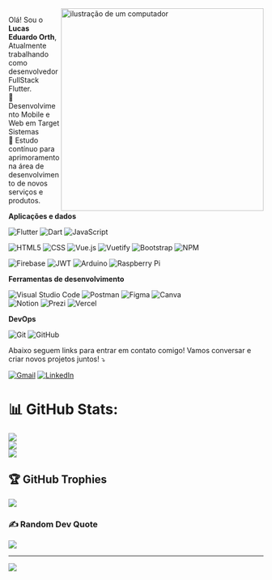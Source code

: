 <img src="https://raw.githubusercontent.com/MicaelliMedeiros/micaellimedeiros/master/image/computer-illustration.png" alt="ilustração de um computador" min-width="400px" max-width="400px" width="400px" align="right">

<p align="left"> 
  Olá! Sou o <strong>Lucas Eduardo Orth</strong>,
 <br>
  Atualmente trabalhando como desenvolvedor FullStack Flutter.<br>🤝 Desenvolvimento Mobile e Web em Target Sistemas<br>🌱 Estudo contínuo para aprimoramento na área de desenvolvimento de novos serviços e produtos.<br>
</p>

**Aplicações e dados**

![Flutter](https://img.shields.io/badge/-Flutter-333333?style=flat&logo=Flutter)
![Dart](https://img.shields.io/badge/dart-333333.svg?style=flat&logo=dart&logoColor=white) 
![JavaScript](https://img.shields.io/badge/-JavaScript-333333?style=flat&logo=javascript)

![HTML5](https://img.shields.io/badge/-HTML5-333333?style=flat&logo=HTML5)
![CSS](https://img.shields.io/badge/-CSS-333333?style=flat&logo=CSS3&logoColor=1572B6)
![Vue.js](https://img.shields.io/badge/vuejs-333333.svg?style=flat&logo=vuedotjs&logoColor=%234FC08D)
![Vuetify](https://img.shields.io/badge/Vuetify-333333?style=flat&logo=vuetify&logoColor=AEDDFF)
![Bootstrap](https://img.shields.io/badge/bootstrap-333333.svg?style=flat&logo=bootstrap&logoColor=white) 
![NPM](https://img.shields.io/badge/NPM-333333.svg?style=flat&logo=npm&logoColor=white) 

![Firebase](https://img.shields.io/badge/firebase-333333.svg?style=flat&logo=firebase) 
![JWT](https://img.shields.io/badge/JWT-black?style=flat&logo=JSON%20web%20tokens) 
![Arduino](https://img.shields.io/badge/-Arduino-333333?style=flat&logo=Arduino&logoColor=white) 
![Raspberry Pi](https://img.shields.io/badge/-RaspberryPi-333333?style=flat&logo=Raspberry-Pi) 

**Ferramentas de desenvolvimento**
<p align="left">

![Visual Studio Code](https://img.shields.io/badge/-Visual%20Studio%20Code-333333?style=flat&logo=visual-studio-code&logoColor=007ACC)
![Postman](https://img.shields.io/badge/-Postman-333333?style=flat&logo=postman)
![Figma](https://img.shields.io/badge/-Figma-333333?style=flat&logo=figma&logoColor=007ACC)
![Canva](https://img.shields.io/badge/Canva-333333.svg?style=flat&logo=Canva&logoColor=white) 	
![Notion](https://img.shields.io/badge/Notion-333333.svg?style=flat&logo=notion&logoColor=white)
![Prezi](https://img.shields.io/badge/Prezi-333333.svg?style=flat&logo=Prezi&logoColor=white) 
![Vercel](https://img.shields.io/badge/vercel-333333.svg?style=flat&logo=vercel&logoColor=white) 
</p>

**DevOps**

![Git](https://img.shields.io/badge/-Git-333333?style=flat&logo=git)
![GitHub](https://img.shields.io/badge/-GitHub-333333?style=flat&logo=github)
<!--![Docker](https://img.shields.io/badge/-Docker-333333?style=flat&logo=docker)-->



<!-- 
### Experiência de trabalho

Na visão geral abaixo você encontrará minha experiência de trabalho mais recente:

[<img align="left" height="94px" width="94px" alt="Warpnet" src="https://www.spacex.com/static/images/share.jpg"/>](https://www.spacex.com/)

**Software Engineer** \
[**SpaceX**](https://www.spacex.com/) • Full-time \
Linguagens & Tecnologias: `Python`, `Django`, `C++`, `JavaScript`, `GoLang`, `SaltStack`,\
Projetos em destaque: [Rocket](https://www.spacex.com/), [Marte](<https://pt.wikipedia.org/wiki/Marte_(planeta)>)
<br/>

[<img align="left" height="94px" width="94px" alt="Rocketseat" src="https://yt3.ggpht.com/ytc/AKedOLQkXnYChXAHOeBQLzwhk1_BHYgUXs6ITQOakoeNoQ=s900-c-k-c0x00ffffff-no-rj"/>](https://rocketseat.com.br/)

**Frot-end Developer (Jr)** \
[**Rocketseat**](https://rocketseat.com.br/) • Contract \
Linguagens & Tecnologias: `JavaScript`, `Node`, `React`\
Projetos em destaque: [Ignite](), [Bootcamp]()
<br/>

[<img align="left" height="94px" width="94px" alt="Nubank" src="https://nubank.com.br/images/nu-icon.png?v=2"/>](https://nubank.com.br/)

**Software Engineer** \
[**Nubank**](https://nubank.com.br/) • Contract \
Linguagens & Tecnologias: `React Native`, `Node`, `Swift`, `Kotlin`, `OpenShift` \
Projetos em destaque: [App](https://nubank.com.br/)
<br/>
<br/>

Por favor, encontre-me no [LinkedIn](https://www.linkedin.com/in/put-here-your-username/) para uma descrição mais detalhada da minha experiência de trabalho, educação e certificação.

-->

<p align="left">
  Abaixo seguem links para entrar em contato comigo! Vamos conversar e criar novos projetos juntos! ⤵️
</p>

<p align="left">
  <a href="#" title="Gmail">
  <img src="https://img.shields.io/badge/-Gmail-FF0000?style=flat-square&labelColor=FF0000&logo=gmail&logoColor=white&link=lukass.orth@gmail.com" alt="Gmail"/></a>

  <a href="#" title="LinkedIn">
  <img src="https://img.shields.io/badge/-Linkedin-0e76a8?style=flat-square&logo=Linkedin&logoColor=white&link=https://www.linkedin.com/in/lucas-eduardo-orth-0a207a7b/" alt="LinkedIn"/></a>
</p>



# 📊 GitHub Stats:
![](https://github-readme-stats.vercel.app/api?username=lukassorth&theme=radical&hide_border=false&include_all_commits=true&count_private=true)<br/>
![](https://github-readme-streak-stats.herokuapp.com/?user=lukassorth&theme=radical&hide_border=false)<br/>
![](https://github-readme-stats.vercel.app/api/top-langs/?username=lukassorth&theme=radical&hide_border=false&include_all_commits=true&count_private=true&layout=compact)

## 🏆 GitHub Trophies
![](https://github-profile-trophy.vercel.app/?username=lukassorth&theme=nord&no-frame=true&no-bg=false&margin-w=4)

### ✍️ Random Dev Quote
![](https://quotes-github-readme.vercel.app/api?type=horizontal&theme=dark)

---
[![](https://visitcount.itsvg.in/api?id=lukassorth&icon=2&color=12)](https://visitcount.itsvg.in)

<!-- Proudly created with GPRM ( https://gprm.itsvg.in ) -->
